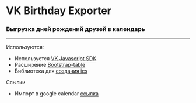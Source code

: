 # VK Birthday Exporter
### Выгрузка дней рождений друзей в календарь

---

Используются:
* Используется [VK Javascript SDK](https://vk.com/dev/Javascript_SDK)
* Расширение [Bootstrap-table](https://github.com/wenzhixin/bootstrap-table)
* Библиотека для [создания ics](https://github.com/nwcell/ics.js)


Ссылки
* Импорт в google calendar [ссылка](https://support.google.com/calendar/answer/37118)